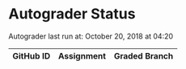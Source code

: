 # Autograder Status
Autograder last run at: October 20, 2018 at 04:20

| GitHub ID | Assignment | Graded Branch |
|-----------|------------|---------------|
